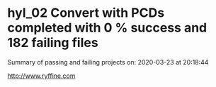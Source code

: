 # hyl_02 Convert with PCDs completed with 0 % success and 182 failing files

Summary of passing and failing projects on: 2020-03-23 at 20:18:44

http://www.ryffine.com
